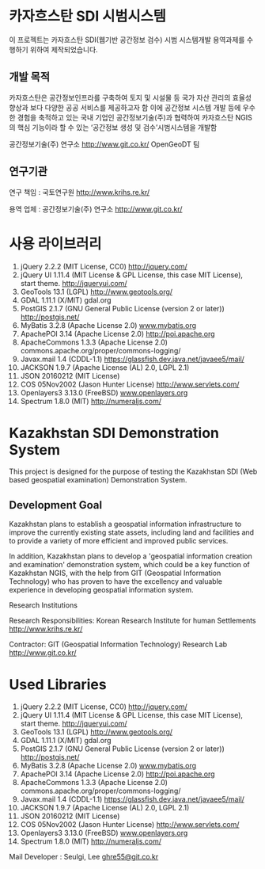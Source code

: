 카자흐스탄 SDI 시범시스템
=======

이 프로젝트는 카자흐스탄 SDI(웹기반 공간정보 검수) 시범 시스템개발 용역과제를 수행하기 위하여 제작되었습니다. 

개발 목적
---
 카자흐스탄은 공간정보인프라를 구축하여 토지 및 시설물 등 국가 자산 관리의 효율성 향상과 보다 다양한 공공 서비스를 제공하고자 함
 이에 공간정보 시스템 개발 등에 우수한 경험을 축적하고 있는 국내 기업인 공간정보기술(주)과 협력하여 카자흐스탄 NGIS의 핵심 기능이라 할 수 있는 ‘공간정보 생성 및 검수’시범시스템을 개발함

공간정보기술(주) 연구소 http://www.git.co.kr/ OpenGeoDT 팀

연구기관
---
연구 책임 : 국토연구원 http://www.krihs.re.kr/

용역 업체 : 공간정보기술(주) 연구소 http://www.git.co.kr/

사용 라이브러리
=====
1. jQuery 2.2.2 (MIT License, CC0) http://jquery.com/
2. jQuery UI 1.11.4 (MIT License & GPL License, this case MIT License), start theme. http://jqueryui.com/
3. GeoTools 13.1 (LGPL) http://www.geotools.org/
4. GDAL 1.11.1 (X/MIT) gdal.org
5. PostGIS 2.1.7 (GNU General Public License (version 2 or later)) 	http://postgis.net/
6. MyBatis 3.2.8 (Apache License 2.0) 	www.mybatis.org
7. ApachePOI 3.14 (Apache License 2.0) http://poi.apache.org
8. ApacheCommons 1.3.3 (Apache License 2.0) 	commons.apache.org/proper/commons-logging/
9. Javax.mail 1.4 (CDDL-1.1) https://glassfish.dev.java.net/javaee5/mail/
10. JACKSON 1.9.7 (Apache License (AL) 2.0,  LGPL 2.1)
11. JSON 20160212 (MIT License) 
12. COS 05Nov2002 (Jason Hunter License) http://www.servlets.com/
13. Openlayers3 3.13.0 (FreeBSD) www.openlayers.org
14. Spectrum 1.8.0 (MIT) http://numeraljs.com/

Kazakhstan SDI Demonstration System
=======

This project is designed for the purpose of testing the Kazakhstan SDI (Web based geospatial examination) Demonstration System.

Development Goal
---
Kazakhstan plans to establish a geospatial information infrastructure to improve the currently existing state assets, including land and facilities and to provide a variety of more efficient and improved public services.

In addition, Kazakhstan plans to develop a 'geospatial information creation and examination' demonstration system, which could be a key function of Kazakhstan NGIS, with the help from GIT (Geospatial Information Technology) who has proven to have the excellency and valuable experience in developing geospatial information system.

Research Institutions

Research Responsibilities: Korean Research Institute for human Settlements http://www.krihs.re.kr/

Contractor: GIT (Geospatial Information Technology) Research Lab http://www.git.co.kr/

Used Libraries
=====
1. jQuery 2.2.2 (MIT License, CC0) http://jquery.com/
2. jQuery UI 1.11.4 (MIT License & GPL License, this case MIT License), start theme. http://jqueryui.com/
3. GeoTools 13.1 (LGPL) http://www.geotools.org/
4. GDAL 1.11.1 (X/MIT) gdal.org
5. PostGIS 2.1.7 (GNU General Public License (version 2 or later)) 	http://postgis.net/
6. MyBatis 3.2.8 (Apache License 2.0) 	www.mybatis.org
7. ApachePOI 3.14 (Apache License 2.0) http://poi.apache.org
8. ApacheCommons 1.3.3 (Apache License 2.0) 	commons.apache.org/proper/commons-logging/
9. Javax.mail 1.4 (CDDL-1.1) https://glassfish.dev.java.net/javaee5/mail/
10. JACKSON 1.9.7 (Apache License (AL) 2.0,  LGPL 2.1)
11. JSON 20160212 (MIT License) 
12. COS 05Nov2002 (Jason Hunter License) http://www.servlets.com/
13. Openlayers3 3.13.0 (FreeBSD) www.openlayers.org
14. Spectrum 1.8.0 (MIT) http://numeraljs.com/


Mail
Developer : Seulgi, Lee ghre55@git.co.kr
